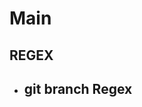 # Main
<!-- git push --set-upstream origin NOMBRE_DE_LA_NUEVA_BRANCH -->
## REGEX

- ## git branch Regex